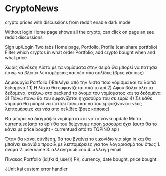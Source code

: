 # CryptoNews
crypto prices with discussions from reddit
enable dark mode

Without login
Home page shows all the crypto, can click on page an see reddit discussions

Sign up/Login
Two tabs Home page, Portfolio, Profile (can share portfolio)
Filter which cryptos in what order
Portfolio, add crypto bought when and what price 


Χωρίς σύνδεση
Λίστα με τα νομίσματα στην σειρά
Θα μπορεί να πατήσει πάνω να βλέπει λεπτομέρειες και νέα απο σελίδες (βρες κάποιες)

Δημιουργία Portfolio
1)Επιλέγει από την λίστα ποιο νόμισμα και τα λοιπά δεδομένα
	1.1) Η λίστα θα εμφανίζεται από το api
2) Αφού βάλει όλα τα δεδομένα, στέλνω στο backend το όνομα του νομίσματος και τα δεδομένα
3) Πάνω πάνω θα του εμφανίζεται η χασούρα του σε ευρώ
4) Σε κάθε νόμισμα θα μπορεί να πατάει πάνω και να του εμφαζίνονται νέες λεπτομέρειες και νέα απο σελίδες (βρες κάποιες)

Θα μπορεί να διαγράψει νομίσματα και να τα κάνει update
Με το currentusd(από το api) θα του δείχνουμε πόση χασούρα έχει (αυτό θα το κάνει με price bought - currentusd από το ΤΩΡΙΝΟ api)


Όταν θα κάνει σύνδεση, θα του βγαίνει το εικονίδιο για sign in και θα μπαίνει εικονίδιο προφίλ με λεπτομέρειες για τον λογαριασμό του όπως
	1. όνομα
	2. username
	3. αλλαγή κωδικού
	4. αλλαγή email

Πίνακας Portfolio
(id,fk(id_user)) PK, currency, date bought, price bought

JUnit kai custom error handler
